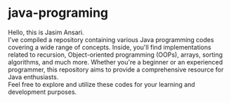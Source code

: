 ﻿# java-programing

Hello, this is Jasim Ansari. <br>I've compiled a repository containing various Java programming codes covering a wide range of concepts. Inside, you'll find implementations related to recursion, Object-oriented programming (OOPs), arrays, sorting algorithms, and much more. Whether you're a beginner or an experienced programmer, this repository aims to provide a comprehensive resource for Java enthusiasts. <br>Feel free to explore and utilize these codes for your learning and development purposes.
